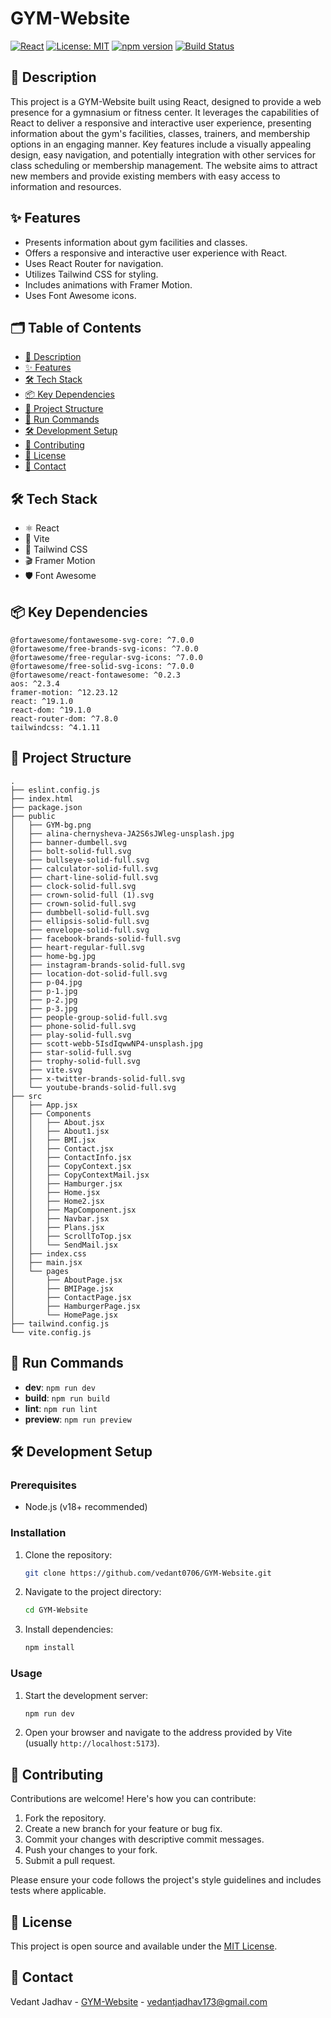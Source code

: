 # GYM-Website

[![React](https://img.shields.io/badge/-React-blue?logo=react&logoColor=white)]()
[![License: MIT](https://img.shields.io/badge/License-MIT-yellow.svg)]()
[![npm version](https://img.shields.io/npm/v/gym-website)]()
[![Build Status](https://img.shields.io/github/actions/workflow/status/vedant0706/GYM-Website/main.yml?branch=main)]()

## 📝 Description

This project is a GYM-Website built using React, designed to provide a web presence for a gymnasium or fitness center. It leverages the capabilities of React to deliver a responsive and interactive user experience, presenting information about the gym's facilities, classes, trainers, and membership options in an engaging manner. Key features include a visually appealing design, easy navigation, and potentially integration with other services for class scheduling or membership management. The website aims to attract new members and provide existing members with easy access to information and resources.

## ✨ Features

- Presents information about gym facilities and classes.
- Offers a responsive and interactive user experience with React.
- Uses React Router for navigation.
- Utilizes Tailwind CSS for styling.
- Includes animations with Framer Motion.
- Uses Font Awesome icons.

## 🗂️ Table of Contents

- [📝 Description](#-description)
- [✨ Features](#-features)
- [🛠️ Tech Stack](#️-tech-stack)
- [📦 Key Dependencies](#-key-dependencies)
- [📁 Project Structure](#-project-structure)
- [🚀 Run Commands](#-run-commands)
- [🛠️ Development Setup](#️-development-setup)
- [👥 Contributing](#-contributing)
- [📄 License](#-license)
- [📧 Contact](#-contact)

<!-- TODO: Add screenshots if applicable -->

## 🛠️ Tech Stack

- ⚛️ React
- 🚀 Vite
- 🎨 Tailwind CSS
- 🎬 Framer Motion
- 🛡️ Font Awesome

## 📦 Key Dependencies

```
@fortawesome/fontawesome-svg-core: ^7.0.0
@fortawesome/free-brands-svg-icons: ^7.0.0
@fortawesome/free-regular-svg-icons: ^7.0.0
@fortawesome/free-solid-svg-icons: ^7.0.0
@fortawesome/react-fontawesome: ^0.2.3
aos: ^2.3.4
framer-motion: ^12.23.12
react: ^19.1.0
react-dom: ^19.1.0
react-router-dom: ^7.8.0
tailwindcss: ^4.1.11
```

## 📁 Project Structure

```
.
├── eslint.config.js
├── index.html
├── package.json
├── public
│   ├── GYM-bg.png
│   ├── alina-chernysheva-JA2S6sJWleg-unsplash.jpg
│   ├── banner-dumbell.svg
│   ├── bolt-solid-full.svg
│   ├── bullseye-solid-full.svg
│   ├── calculator-solid-full.svg
│   ├── chart-line-solid-full.svg
│   ├── clock-solid-full.svg
│   ├── crown-solid-full (1).svg
│   ├── crown-solid-full.svg
│   ├── dumbbell-solid-full.svg
│   ├── ellipsis-solid-full.svg
│   ├── envelope-solid-full.svg
│   ├── facebook-brands-solid-full.svg
│   ├── heart-regular-full.svg
│   ├── home-bg.jpg
│   ├── instagram-brands-solid-full.svg
│   ├── location-dot-solid-full.svg
│   ├── p-04.jpg
│   ├── p-1.jpg
│   ├── p-2.jpg
│   ├── p-3.jpg
│   ├── people-group-solid-full.svg
│   ├── phone-solid-full.svg
│   ├── play-solid-full.svg
│   ├── scott-webb-5IsdIqwwNP4-unsplash.jpg
│   ├── star-solid-full.svg
│   ├── trophy-solid-full.svg
│   ├── vite.svg
│   ├── x-twitter-brands-solid-full.svg
│   └── youtube-brands-solid-full.svg
├── src
│   ├── App.jsx
│   ├── Components
│   │   ├── About.jsx
│   │   ├── About1.jsx
│   │   ├── BMI.jsx
│   │   ├── Contact.jsx
│   │   ├── ContactInfo.jsx
│   │   ├── CopyContext.jsx
│   │   ├── CopyContextMail.jsx
│   │   ├── Hamburger.jsx
│   │   ├── Home.jsx
│   │   ├── Home2.jsx
│   │   ├── MapComponent.jsx
│   │   ├── Navbar.jsx
│   │   ├── Plans.jsx
│   │   ├── ScrollToTop.jsx
│   │   └── SendMail.jsx
│   ├── index.css
│   ├── main.jsx
│   └── pages
│       ├── AboutPage.jsx
│       ├── BMIPage.jsx
│       ├── ContactPage.jsx
│       ├── HamburgerPage.jsx
│       └── HomePage.jsx
├── tailwind.config.js
└── vite.config.js
```

## 🚀 Run Commands

- **dev**: `npm run dev`
- **build**: `npm run build`
- **lint**: `npm run lint`
- **preview**: `npm run preview`

## 🛠️ Development Setup

### Prerequisites

- Node.js (v18+ recommended)

### Installation

1. Clone the repository:
   ```sh
   git clone https://github.com/vedant0706/GYM-Website.git
   ```
2. Navigate to the project directory:
   ```sh
   cd GYM-Website
   ```
3. Install dependencies:
   ```sh
   npm install
   ```

### Usage

1. Start the development server:
   ```sh
   npm run dev
   ```
2. Open your browser and navigate to the address provided by Vite (usually `http://localhost:5173`).

<!-- TODO: Add details about how to run tests -->

## 👥 Contributing

Contributions are welcome! Here's how you can contribute:

1. Fork the repository.
2. Create a new branch for your feature or bug fix.
3. Commit your changes with descriptive commit messages.
4. Push your changes to your fork.
5. Submit a pull request.

Please ensure your code follows the project's style guidelines and includes tests where applicable.

## 📄 License

This project is open source and available under the [MIT License](LICENSE).

## 📧 Contact

Vedant Jadhav - [GYM-Website](https://github.com/vedant0706/GYM-Website) - vedantjadhav173@gmail.com

